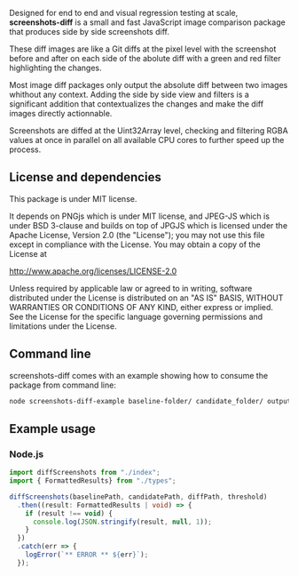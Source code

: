 Designed for end to end and visual regression testing at scale, **screenshots-diff** is a small and fast JavaScript image comparison package that produces side by side screenshots diff.

These diff images are like a Git diffs at the pixel level with the screenshot before and after on each side of the abolute diff with a green and red filter highlighting the changes.

Most image diff packages only output the absolute diff between two images whithout any context. Adding the side by side view and filters is a significant addition that contextualizes the changes and make the diff images directly actionnable.

Screenshots are diffed at the Uint32Array level, checking and filtering RGBA values at once in parallel on all available CPU cores to further speed up the process.

## License and dependencies

This package is under MIT license.

It depends on PNGjs which is under MIT license, and JPEG-JS which is under BSD 3-clause and builds on top of JPGJS which is licensed under the Apache License, Version 2.0 (the "License"); you may not use this file except in compliance with the License. You may obtain a copy of the License at

http://www.apache.org/licenses/LICENSE-2.0

Unless required by applicable law or agreed to in writing, software distributed under the License is distributed on an "AS IS" BASIS, WITHOUT WARRANTIES OR CONDITIONS OF ANY KIND, either express or implied. See the License for the specific language governing permissions and limitations under the License.

## Command line

screenshots-diff comes with an example showing how to consume the package from command line:

```bash
node screenshots-diff-example baseline-folder/ candidate_folder/ output_folder/ 0.03
```

## Example usage

### Node.js

```typescript
import diffScreenshots from "./index";
import { FormattedResults} from "./types";

diffScreenshots(baselinePath, candidatePath, diffPath, threshold)
  .then((result: FormattedResults | void) => {
    if (result !== void) {
      console.log(JSON.stringify(result, null, 1));
    }
  })
  .catch(err => {
    logError(`** ERROR ** ${err}`);
  });
```
